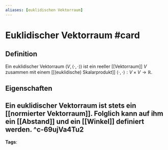 ```yaml
---
aliases: [euklidischen Vektorraum]
---
```


# Euklidischer Vektorraum #card
## Definition
Ein euklidischer Vektorraum $(V,\langle\cdot, \cdot\rangle)$ ist ein reeller [[Vektorraum]] $V$ zusammen mit einem [[(euklidische) Skalarprodukt]] $\langle\cdot, \cdot\rangle: V \times V \rightarrow \mathbb{R}$.
## Eigenschaften
Ein euklidischer Vektorraum ist stets ein [[normierter Vektorraum]]. Folglich kann auf ihm ein [[Abstand]] und ein [[Winkel]] definiert werden.
^c-69ujVa4Tu2
---
**Tags**: 
